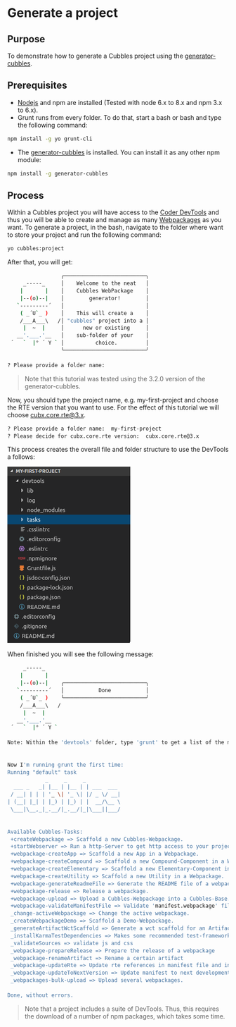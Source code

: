 # Generate a project

## Purpose

To demonstrate how to generate a Cubbles project using the [generator-cubbles](https://www.npmjs.com/package/generator-cubbles).

## Prerequisites

* [Nodejs](https://nodejs.org/en/download/) and npm are installed (Tested with node 6.x to 8.x and npm 3.x to 6.x).
* Grunt runs from every folder. To do that, start a bash or bash and type the following command:

```bash
npm install -g yo grunt-cli
```

* The [generator-cubbles](https://www.npmjs.com/package/generator-cubbles) is installed. You can install it as any other npm module:

```bash
npm install -g generator-cubbles
```

## Process

Within a Cubbles project you will have access to the [Coder DevTools](../coder-devtools-cdt/README.md) and thus you will be able to create and manage as many [Webpackages](../coder-devtools-cdt/create-a-webpackage.md) as you want.
To generate a project, in the bash, navigate to the folder where want to store your project and run the following command:

```bash
yo cubbles:project
```

After that, you will get:

```bash
                 ╭──────────────────────────╮
     _-----_     │    Welcome to the neat   │
    |       |    │    Cubbles WebPackage    │
    |--(o)--|    │        generator!        │
   `---------´   │                          │
    ( _´U`_ )    │    This will create a    │
    /___A___\   /│ "cubbles" project into a │
     |  ~  |     │      new or existing     │
   __'.___.'__   │    sub-folder of your    │
 ´   `  |° ´ Y ` │          choice.         │
                 ╰──────────────────────────╯

? Please provide a folder name:
```

> Note that this tutorial was tested using the 3.2.0 version of the generator-cubbles.

Now, you should type the project name, e.g.  my-first-project and choose the RTE version that you want to use. For the effect of this tutorial we will choose cubx.core.rte@3.x.

```bash
? Please provide a folder name:  my-first-project
? Please decide for cubx.core.rte version:  cubx.core.rte@3.x
```

This process creates the overall file and folder structure to use the DevTools a follows:

![Cubbles project structure](../.gitbook/assets/project_structure.png)

When finished you will see the following message:

```bash
     _-----_     
    |       |    
    |--(o)--|    ╭──────────────────────────╮
   `---------´   │           Done           │
    ( _´U`_ )    ╰──────────────────────────╯
    /___A___\   /
     |  ~  |     
   __'.___.'__   
 ´   `  |° ´ Y ` 

Note: Within the 'devtools' folder, type 'grunt' to get a list of the most important tasks.


Now I'm running grunt the first time:
Running "default" task
            _     _     _ 
  ___ _   _| |__ | |__ | | ___  ___ 
 / __| | | | '_ \| '_ \| |/ _ \/ __|
| (__| |_| | |_) | |_) | |  __/\__ \
 \___|\__,_|_.__/|_.__/|_|\___||___/


Available Cubbles-Tasks:
 +createWebpackage => Scaffold a new Cubbles-Webpackage.
 +startWebserver => Run a http-Server to get http access to your project files and data.
 +webpackage-createApp => Scaffold a new App in a Webpackage.
 +webpackage-createCompound => Scaffold a new Compound-Component in a Webpackage.
 +webpackage-createElementary => Scaffold a new Elementary-Component in a Webpackage.
 +webpackage-createUtility => Scaffold a new Utility in a Webpackage.
 +webpackage-generateReadmeFile => Generate the README file of a webpackage
 +webpackage-release => Release a webpackage.
 +webpackage-upload => Upload a Cubbles-Webpackage into a Cubbles-Base.
 +webpackage-validateManifestFile => Validate 'manifest.webpackage' file.
 _change-activeWebpackage => Change the active webpackage.
 _createWebpackageDemo => Scaffold a Demo-Webpackage.
 _generateArtifactWctScaffold => Generate a wct scaffold for an Artifact.
 _installKarmaTestDependencies => Makes some recommended test-frameworks available.
 _validateSources => validate js and css
 _webpackage-prepareRelease => Prepare the release of a webpackage
 _webpackage-renameArtifact => Rename a certain artifact
 _webpackage-updateRte => Update rte references in manifest file and in artifact files of a webpackage
 _webpackage-updateToNextVersion => Update manifest to next development version
 _webpackages-bulk-upload => Upload several webpackages.

Done, without errors.
```

> Note that a project includes a suite of DevTools. Thus, this requires the download of a number of npm packages, which takes some time.